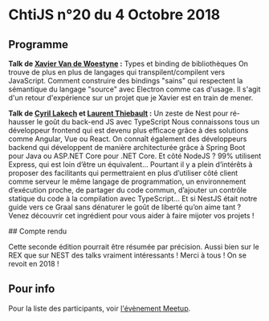 <!--VarStream
title=ChtiJS #20
description=Découvrez le contenu du ChtiJS n°20 avec les présentations \
de Xavier Van de Woestyne, Cyril Lakech et Laurent Thiebault .
published=2018-11-14 19:00:00
keywords.+=NodeJS
keywords.+=Types
keywords.+=ChtiJS
keywords.+=Binding
keywords.+=NestJS
keywords.+=TypeScript
lang=fr
location=FR
-->

# ChtiJS n°20 du 4 Octobre 2018

## Programme

**Talk de [Xavier Van de Woestyne](https://twitter.com/vdwxv) :** Types et binding de bibliothèques
On trouve de plus en plus de langages qui transpilent/compilent vers JavaScript. Comment construire des
bindings "sains" qui respectent la sémantique du langage "source" avec Electron comme cas d'usage.
Il s'agit d'un retour d'expérience sur un projet que je Xavier est en train de mener.

**Talk de [Cyril Lakech](https://twitter.com/cyril_lakech) et [Laurent Thiebault](https://twitter.com/lauthieb) :** Un zeste de Nest pour ré-hausser le goût du back-end JS avec TypeScript
Nous connaissons tous un développeur frontend qui est devenu plus efficace grâce à des solutions comme Angular, Vue ou React. On connaît également des développeurs backend qui développent de manière architecturée grâce à Spring Boot pour Java ou ASP.NET Core pour .NET Core. Et côté NodeJS ? 99% utilisent Express, qui est loin d’être un équivalent… Pourtant il y a plein d’intérêts à proposer des facilitants qui permettraient en plus d’utiliser côté client comme serveur le même langage de programmation, un environnement d’exécution proche, de partager du code commun, d’ajouter un contrôle statique du code à la compilation avec TypeScript… Et si NestJS était notre guide vers ce Graal sans dénaturer le goût de liberté qu’on aime tant ? Venez découvrir cet ingrédient pour vous aider à faire mijoter vos projets !

## Compte rendu

Cette seconde édition pourrait être résumée par précision. Aussi bien sur le REX que sur NEST des talks vraiment intéressants !
Merci à tous ! On se revoit en 2018 !

## Pour info

Pour la liste des participants, voir
 [l'évènement Meetup](https://www.meetup.com/fr-FR/FranceJS/events/256095092/).
